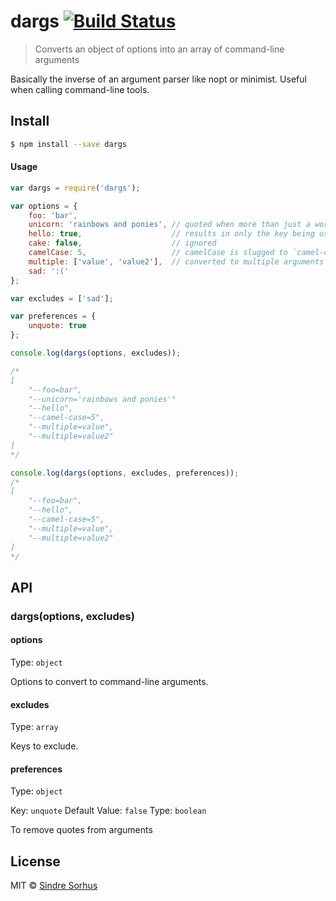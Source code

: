 # dargs [![Build Status](https://travis-ci.org/sindresorhus/dargs.svg?branch=master)](https://travis-ci.org/sindresorhus/dargs)

> Converts an object of options into an array of command-line arguments

Basically the inverse of an argument parser like nopt or minimist. Useful when calling command-line tools.


## Install

```sh
$ npm install --save dargs
```


#### Usage

```js
var dargs = require('dargs');

var options = {
	foo: 'bar',
	unicorn: 'rainbows and ponies', // quoted when more than just a word
	hello: true,                    // results in only the key being used
	cake: false,                    // ignored
	camelCase: 5,                   // camelCase is slugged to `camel-case`
	multiple: ['value', 'value2'],  // converted to multiple arguments
	sad: ':('
};

var excludes = ['sad'];

var preferences = {
	unquote: true
};

console.log(dargs(options, excludes));

/*
[
	"--foo=bar",
	"--unicorn='rainbows and ponies'"
	"--hello",
	"--camel-case=5",
	"--multiple=value",
	"--multiple=value2"
]
*/

console.log(dargs(options, excludes, preferences));
/*
[
	"--foo=bar",
	"--hello",
	"--camel-case=5",
	"--multiple=value",
	"--multiple=value2"
]
*/

```

## API

### dargs(options, excludes)

#### options

Type: `object`

Options to convert to command-line arguments.

#### excludes

Type: `array`

Keys to exclude.

#### preferences

Type: `object`

Key: `unquote` Default Value: `false` Type: `boolean`  

To remove quotes from arguments




## License

MIT © [Sindre Sorhus](http://sindresorhus.com)
